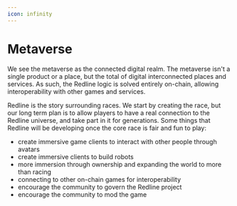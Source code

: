 ```yaml
---
icon: infinity
---
```


# Metaverse

We see the metaverse as the connected digital realm.
The metaverse isn't a single product or a place, but the total of digital interconnected places and services. As such, the Redline logic is solved entirely on-chain, allowing interoperability with other games and services.  

Redline is the story surrounding races. We start by creating the race, but our long term plan is to allow players to have a real connection to the Redline universe, and take part in it for generations. Some things that Redline will be developing once the core race is fair and fun to play:
- create immersive game clients to interact with other people through avatars
- create immersive clients to build robots
- more immersion through ownership and expanding the world to more than racing
- connecting to other on-chain games for interoperability
- encourage the community to govern the Redline project
- encourage the community to mod the game